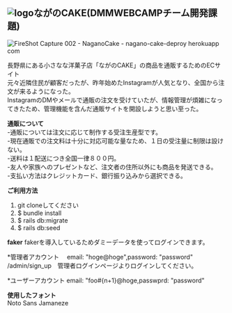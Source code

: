 ## ![logo](https://user-images.githubusercontent.com/63890284/83961915-ea8e1500-a8d2-11ea-8c58-ceac9a171885.jpg)ながのCAKE(DMMWEBCAMPチーム開発課題)

![FireShot Capture 002 - NaganoCake - nagano-cake-deproy herokuapp com](https://user-images.githubusercontent.com/63890284/84558506-45f65200-ad6e-11ea-9da5-94c976f63afa.png)


長野県にある小さなな洋菓子店「ながのCAKE」の商品を通販するためのECサイト  
元々近隣住民が顧客だったが、昨年始めたInstagramが人気となり、全国から注文が来るようになった。  
InstagramのDMやメールで通販の注文を受けていたが、情報管理が煩雑になってきたため、管理機能を含んだ通販サイトを開設しようと思い至った。

**通販について**  
-通販については注文に応じて制作する受注生産型です。  
-現在通販での注文料は十分に対応可能な量なため、１日の受注量に制限は設けない。  
-送料は１配送につき全国一律８００円。  
-友人や家族へのプレゼントなど、注文者の住所以外にも商品を発送できる。  
-支払い方法はクレジットカード、銀行振り込みから選択できる。  


**ご利用方法**
1. git cloneしてください  
2. $ bundle install  
3. $ rails db:migrate  
4. $ rails db:seed  

**faker**
fakerを導入しているためダミーデータを使ってログインできます。 
 
*管理者アカウント　
email: "hoge@hoge",password: "password" 
/admin/sign_up　管理者ログインページよりログインしてください。 
 
*ユーザーアカウント
email: "foo#{n+1}@hoge,passwprd: "password"

**使用したフォント**  
Noto Sans Jamaneze  

